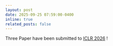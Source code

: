 ```yaml
---
layout: post
date: 2025-09-25 07:59:00-0400
inline: true
related_posts: false
---
```


Three Paper have been submitted to [ICLR 2026](https://iclr.cc/) !
